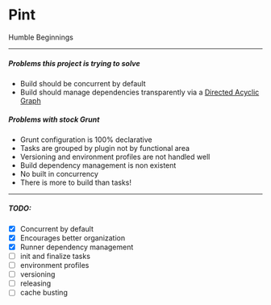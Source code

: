 # Pint
Humble Beginnings

---

##### Problems this project is trying to solve

* Build should be concurrent by default
* Build should manage dependencies transparently via a [Directed Acyclic Graph](http://en.wikipedia.org/wiki/Directed_acyclic_graph)

##### Problems with stock Grunt

* Grunt configuration is 100% declarative
* Tasks are grouped by plugin not by functional area
* Versioning and environment profiles are not handled well
* Build dependency management is non existent
* No built in concurrency
* There is more to build than tasks!

---

##### TODO:
- [x] Concurrent by default
- [x] Encourages better organization
- [x] Runner dependency management
- [ ] init and finalize tasks
- [ ] environment profiles
- [ ] versioning
- [ ] releasing
- [ ] cache busting